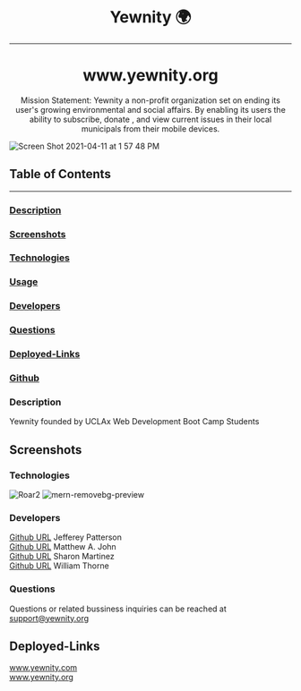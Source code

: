 <h1 align ="center">Yewnity 🌍</h1>

---

<h1 align ="center">www.yewnity.org</h1>

<center align ="center">Mission Statement:
Yewnity a non-profit organization set on ending its user's growing environmental and social affairs. By enabling its users the ability to subscribe, donate , and view current issues in their local municipals from their mobile devices.</center>




![Screen Shot 2021-04-11 at 1 57 48 PM](https://user-images.githubusercontent.com/77504986/114321155-20d98980-9ace-11eb-9aba-9268e065877d.png)



## Table of Contents
---

### [Description](#description)

### [Screenshots](#screenshots)

### [Technologies](#technologies)

### [Usage](#usage)

### [Developers](#developers)

### [Questions](#questions)

### [Deployed-Links](#Deployed-Links)

### [Github](#github)



### <a name="Description"></a>Description
Yewnity founded by UCLAx Web Development Boot Camp Students

## Screenshots





### <a name="Technologies"></a>Technologies
![Roar2](https://user-images.githubusercontent.com/77504986/114322314-47022800-9ad4-11eb-9076-2ce9acb72eaf.png)
![mern-removebg-preview](https://user-images.githubusercontent.com/77504986/114322301-3b166600-9ad4-11eb-931b-dd5cce7d9317.png)




### <a name="Developers"></a>Developers
[Github URL](https://github.com/jpatterson933) Jefferey Patterson
<br>
[Github URL](https://github.com/MattJ900) Matthew A. John
<br>
[Github URL](https://github.com/Sharon1106) Sharon Martinez
<br>
[Github URL](https://github.com/IdFightGandhi) William Thorne


### <a name="Questions"></a>Questions
Questions or related bussiness inquiries can be reached at support@yewnity.org

## Deployed-Links
www.yewnity.com
<br>
www.yewnity.org
